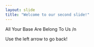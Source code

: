 ```yaml
---
layout: slide
title: "Welcome to our second slide!"
---
```

All Your Base Are Belong To Us /n

Use the left arrow to go back!